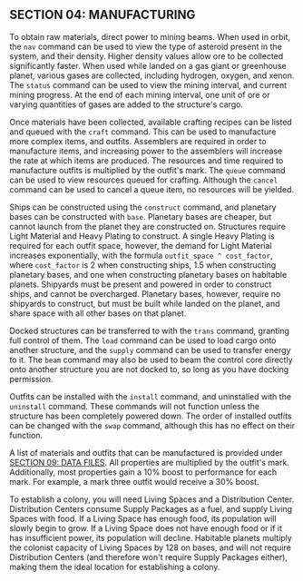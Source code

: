 ## SECTION 04: MANUFACTURING

To obtain raw materials, direct power to mining beams. When used in orbit, the `nav` command can be used to view the type of asteroid present in the system, and their density. Higher density values allow ore to be collected significantly faster. When used while landed on a gas giant or greenhouse planet, various gases are collected, including hydrogen, oxygen, and xenon. The `status` command can be used to view the mining interval, and current mining progress. At the end of each mining interval, one unit of ore or varying quantities of gases are added to the structure's cargo.

Once materials have been collected, available crafting recipes can be listed and queued with the `craft` command. This can be used to manufacture more complex items, and outfits. Assemblers are required in order to manufacture items, and increasing power to the assemblers will increase the rate at which items are produced. The resources and time required to manufacture outfits is multiplied by the outfit's mark. The `queue` command can be used to view resources queued for crafting. Although the `cancel` command can be used to cancel a queue item, no resources will be yielded.

Ships can be constructed using the `construct` command, and planetary bases can be constructed with `base`. Planetary bases are cheaper, but cannot launch from the planet they are constructed on. Structures require Light Material and Heavy Plating to construct. A single Heavy Plating is required for each outfit space, however, the demand for Light Material increases exponentially, with the formula `outfit_space ^ cost_factor`, where `cost_factor` is 2 when constructing ships, 1.5 when constructing planetary bases, and one when constructing planetary bases on habitable planets. Shipyards must be present and powered in order to construct ships, and cannot be overcharged. Planetary bases, however, require no shipyards to construct, but must be built while landed on the planet, and share space with all other bases on that planet.

Docked structures can be transferred to with the `trans` command, granting full control of them. The `load` command can be used to load cargo onto another structure, and the `supply` command can be used to transfer energy to it. The `beam` command may also be used to beam the control core directly onto another structure you are not docked to, so long as you have docking permission.

Outfits can be installed with the `install` command, and uninstalled with the `uninstall` command. These commands will not function unless the structure has been completely powered down. The order of installed outfits can be changed with the `swap` command, although this has no effect on their function.

A list of materials and outfits that can be manufactured is provided under [SECTION 09: DATA FILES](#section-09-data-files). All properties are multiplied by the outfit's mark. Additionally, most properties gain a 10% boost to performance for each mark. For example, a mark three outfit would receive a 30% boost.

To establish a colony, you will need Living Spaces and a Distribution Center. Distribution Centers consume Supply Packages as a fuel, and supply Living Spaces with food. If a Living Space has enough food, its population will slowly begin to grow. If a Living Space does not have enough food or if it has insufficient power, its population will decline. Habitable planets multiply the colonist capacity of Living Spaces by 128 on bases, and will not require Distribution Centers (and therefore won't require Supply Packages either), making them the ideal location for establishing a colony.
